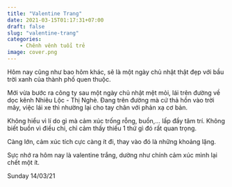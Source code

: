 ```yaml
---
title: "Valentine Trang"
date: 2021-03-15T01:17:31+07:00
draft: false
slug: "valentine-trang"
categories:
    - Chênh vênh tuổi trẻ
image: cover.png
---
```


Hôm nay cũng như bao hôm khác, sẽ là một ngày chủ nhật thật đẹp với bầu trời xanh của thành phố quen thuộc.

Mới vừa bước ra công ty sau một ngày chủ nhật mệt mỏi, lái trên đường về dọc kênh Nhiêu Lộc - Thị Nghè. Đang trên đường mà cứ thả hồn vào trời mây, việc lái xe thì nhường lại cho tay chân với phản xạ cơ bản.

Không hiểu vì lí do gì mà cảm xúc trống rỗng, buồn,... lấp đầy tâm trí. Không biết buồn vì điều chi, chỉ cảm thấy thiếu 1 thứ gì đó rất quan trọng.

Càng lớn, cảm xúc tích cực càng ít đi, thay vào đó là những khoảng lặng.

Sực nhớ ra hôm nay là valentine trắng, dường như chính cảm xúc mình lại chết một ít.

Sunday 14/03/21